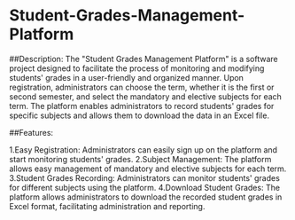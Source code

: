 # Student-Grades-Management-Platform
##Description:
The "Student Grades Management Platform" is a software project designed to facilitate the process of monitoring and modifying students' grades in a user-friendly and organized manner. Upon registration, administrators can choose the term, whether it is the first or second semester, and select the mandatory and elective subjects for each term. The platform enables administrators to record students' grades for specific subjects and allows them to download the data in an Excel file.

##Features:

1.Easy Registration: Administrators can easily sign up on the platform and start monitoring students' grades.
2.Subject Management: The platform allows easy management of mandatory and elective subjects for each term.
3.Student Grades Recording: Administrators can monitor students' grades for different subjects using the platform.
4.Download Student Grades: The platform allows administrators to download the recorded student grades in Excel format, facilitating administration and reporting.
